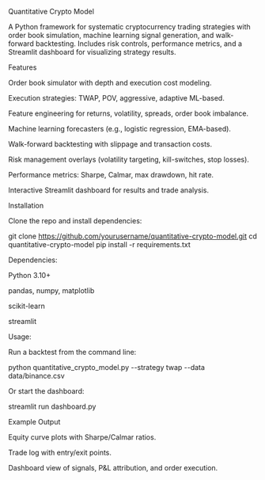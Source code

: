 Quantitative Crypto Model

A Python framework for systematic cryptocurrency trading strategies with order book simulation, machine learning signal generation, and walk-forward backtesting. Includes risk controls, performance metrics, and a Streamlit dashboard for visualizing strategy results.

Features

Order book simulator with depth and execution cost modeling.

Execution strategies: TWAP, POV, aggressive, adaptive ML-based.

Feature engineering for returns, volatility, spreads, order book imbalance.

Machine learning forecasters (e.g., logistic regression, EMA-based).

Walk-forward backtesting with slippage and transaction costs.

Risk management overlays (volatility targeting, kill-switches, stop losses).

Performance metrics: Sharpe, Calmar, max drawdown, hit rate.

Interactive Streamlit dashboard for results and trade analysis.



Installation

Clone the repo and install dependencies:

git clone https://github.com/yourusername/quantitative-crypto-model.git
cd quantitative-crypto-model
pip install -r requirements.txt


Dependencies:

Python 3.10+

pandas, numpy, matplotlib

scikit-learn

streamlit



Usage:

Run a backtest from the command line:

python quantitative_crypto_model.py --strategy twap --data data/binance.csv


Or start the dashboard:

streamlit run dashboard.py



Example Output

Equity curve plots with Sharpe/Calmar ratios.

Trade log with entry/exit points.

Dashboard view of signals, P&L attribution, and order execution.
